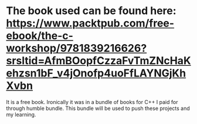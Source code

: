 The book used can be found here: 
https://www.packtpub.com/free-ebook/the-c-workshop/9781839216626?srsltid=AfmBOopfCzzaFvTmZNcHaKehzsn1bF_v4jOnofp4uoFfLAYNGjKhXvbn
===
It is a free book. Ironically it was in a bundle of books for C++ I paid for through humble bundle. This bundle will be used to push these projects and my learning.
